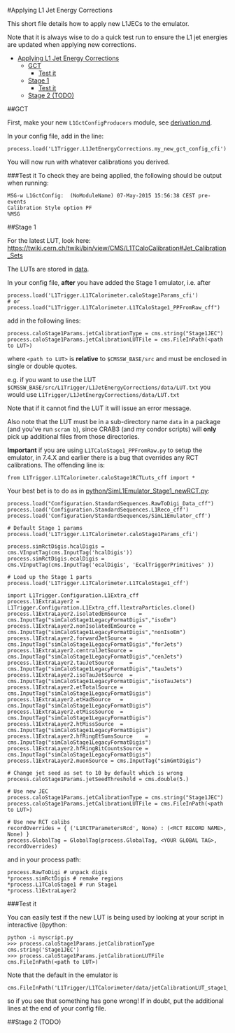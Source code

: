 #Applying L1 Jet Energy Corrections

This short file details how to apply new L1JECs to the emulator.

Note that it is always wise to do a quick test run to ensure the L1 jet energies are updated when applying new corrections.

- [Applying L1 Jet Energy Corrections](#applying-l1-jet-energy-corrections)
    - [GCT](#gct)
        - [Test it](#test-it)
    - [Stage 1](#stage-1)
        - [Test it](#test-it)
    - [Stage 2 (TODO)](#stage-2-todo)

##GCT

First, make your new `L1GctConfigProducers` module, see [derivation.md](derivation.md).

In your config file, add in the line:

```
process.load('L1Trigger.L1JetEnergyCorrections.my_new_gct_config_cfi')
```

You will now run with whatever calibrations you derived.


###Test it
To check they are being applied, the following should be output when running:
```
MSG-w L1GctConfig:  (NoModuleName) 07-May-2015 15:56:38 CEST pre-events
Calibration Style option PF
%MSG
```

##Stage 1

For the latest LUT, look here: https://twiki.cern.ch/twiki/bin/view/CMS/L1TCaloCalibration#Jet_Calibration_Sets

The LUTs are stored in [data](data).

In your config file, **after** you have added the Stage 1 emulator, i.e. after

```
process.load('L1Trigger.L1TCalorimeter.caloStage1Params_cfi')
# or
process.load("L1Trigger.L1TCalorimeter.L1TCaloStage1_PPFromRaw_cff")
```

add in the following lines:

```
process.caloStage1Params.jetCalibrationType = cms.string("Stage1JEC")
process.caloStage1Params.jetCalibrationLUTFile = cms.FileInPath(<path to LUT>)
```

where `<path to LUT>` is **relative** to `$CMSSW_BASE/src` and must be enclosed in single or double quotes.

e.g. if you want to use the LUT `$CMSSW_BASE/src/L1Trigger/L1JetEnergyCorrections/data/LUT.txt` you would use `L1Trigger/L1JetEnergyCorrections/data/LUT.txt`

Note that if it cannot find the LUT it will issue an error message.

Also note that the LUT must be in a sub-directory name `data` in a package (and you've run `scram b`), since CRAB3 (and my condor scripts) will **only** pick up additional files from those directories.

**Important** if you are using `L1TCaloStage1_PPFromRaw.py` to setup the emulator, in 7.4.X and earlier there is a bug that overrides any RCT calibrations. The offending line is:

```
from L1Trigger.L1TCalorimeter.caloStage1RCTLuts_cff import *
```

Your best bet is to do as in [python/SimL1Emulator_Stage1_newRCT.py](python/SimL1Emulator_Stage1_newRCT.py):

```
process.load("Configuration.StandardSequences.RawToDigi_Data_cff")
process.load('Configuration.StandardSequences.L1Reco_cff')
process.load('Configuration/StandardSequences/SimL1Emulator_cff')

# Default Stage 1 params
process.load('L1Trigger.L1TCalorimeter.caloStage1Params_cfi')

process.simRctDigis.hcalDigis = cms.VInputTag(cms.InputTag('hcalDigis'))
process.simRctDigis.ecalDigis = cms.VInputTag(cms.InputTag('ecalDigis', 'EcalTriggerPrimitives' ))

# Load up the Stage 1 parts
process.load('L1Trigger.L1TCalorimeter.L1TCaloStage1_cff')

import L1Trigger.Configuration.L1Extra_cff
process.l1ExtraLayer2 = L1Trigger.Configuration.L1Extra_cff.l1extraParticles.clone()
process.l1ExtraLayer2.isolatedEmSource    = cms.InputTag("simCaloStage1LegacyFormatDigis","isoEm")
process.l1ExtraLayer2.nonIsolatedEmSource = cms.InputTag("simCaloStage1LegacyFormatDigis","nonIsoEm")
process.l1ExtraLayer2.forwardJetSource = cms.InputTag("simCaloStage1LegacyFormatDigis","forJets")
process.l1ExtraLayer2.centralJetSource = cms.InputTag("simCaloStage1LegacyFormatDigis","cenJets")
process.l1ExtraLayer2.tauJetSource     = cms.InputTag("simCaloStage1LegacyFormatDigis","tauJets")
process.l1ExtraLayer2.isoTauJetSource  = cms.InputTag("simCaloStage1LegacyFormatDigis","isoTauJets")
process.l1ExtraLayer2.etTotalSource = cms.InputTag("simCaloStage1LegacyFormatDigis")
process.l1ExtraLayer2.etHadSource   = cms.InputTag("simCaloStage1LegacyFormatDigis")
process.l1ExtraLayer2.etMissSource  = cms.InputTag("simCaloStage1LegacyFormatDigis")
process.l1ExtraLayer2.htMissSource  = cms.InputTag("simCaloStage1LegacyFormatDigis")
process.l1ExtraLayer2.hfRingEtSumsSource    = cms.InputTag("simCaloStage1LegacyFormatDigis")
process.l1ExtraLayer2.hfRingBitCountsSource = cms.InputTag("simCaloStage1LegacyFormatDigis")
process.l1ExtraLayer2.muonSource = cms.InputTag("simGmtDigis")

# Change jet seed as set to 10 by default which is wrong
process.caloStage1Params.jetSeedThreshold = cms.double(5.)

# Use new JEC
process.caloStage1Params.jetCalibrationType = cms.string("Stage1JEC")
process.caloStage1Params.jetCalibrationLUTFile = cms.FileInPath(<path to LUT>)

# Use new RCT calibs
recordOverrides = { ('L1RCTParametersRcd', None) : (<RCT RECORD NAME>, None) }
process.GlobalTag = GlobalTag(process.GlobalTag, <YOUR GLOBAL TAG>, recordOverrides)
```

and in your process path:

```
process.RawToDigi # unpack digis
*process.simRctDigis # remake regions
*process.L1TCaloStage1 # run Stage1
*process.l1ExtraLayer2
```


###Test it

You can easily test if the new LUT is being used by looking at your script in interactive (i)python:

```
python -i myscript.py
>>> process.caloStage1Params.jetCalibrationType
cms.string('Stage1JEC')
>>> process.caloStage1Params.jetCalibrationLUTFile
cms.FileInPath(<path to LUT>)
```

Note that the default in the emulator is

```
cms.FileInPath('L1Trigger/L1TCalorimeter/data/jetCalibrationLUT_stage1_prelim.txt')
```

so if you see that something has gone wrong! If in doubt, put the additional lines at the end of your config file.

##Stage 2 (TODO)
